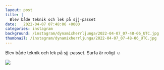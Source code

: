 ```yaml
---
layout: post
title: |
  Blev både teknik och lek på sjj-passet
date:   2022-04-07 07:48:06 +0000
categories: instagram
background: /instagram/dynamixherrljunga/2022-04-07_07-48-06_UTC.jpg
thumbnail: /instagram/dynamixherrljunga/2022-04-07_07-48-06_UTC.jpg
---
```

Blev både teknik och lek på sjj-passet. Surfa är roligt ☺️ 



<img src='/www-dynamix-herrljunga/instagram/dynamixherrljunga/2022-04-07_07-48-06_UTC.jpg' class='img-fluid' />
